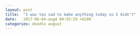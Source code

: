 ```yaml
---
layout: post
title:  "I was too sad to make anything today so I didn't"
date:   2017-08-04-aug4 09:55:29 +0100
categories: doodle august
---
```

